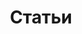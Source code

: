 ---
title: Статьи

menu:
  main:
    identifier: posts
    weight: 2
    params:
      icon:
        vendor: bs
        name: journal-richtext
nav_icon:
  vendor: bs
  name: journal-richtext
---